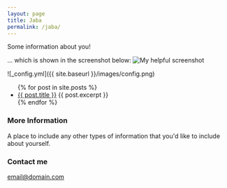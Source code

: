 ```yaml
---
layout: page
title: Jaba
permalink: /jaba/
---
```


Some information about you!

... which is shown in the screenshot below:
![My helpful screenshot]("assets/IMG_3449.jpg")

![_config.yml]({{ site.baseurl }}/images/config.png)

<ul>
  {% for post in site.posts %}
    <li>
      <a href="{{site.baseurl}}{{ post.url }}">{{ post.title }}</a>
      {{ post.excerpt }}
    </li>
  {% endfor %}
</ul>


### More Information

A place to include any other types of information that you'd like to include about yourself.

### Contact me


[email@domain.com](mailto:email@domain.com)
